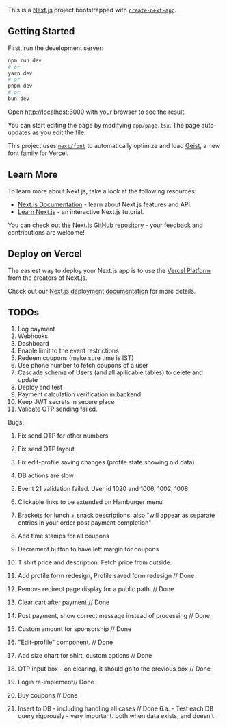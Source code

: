 This is a [Next.js](https://nextjs.org) project bootstrapped with [`create-next-app`](https://nextjs.org/docs/app/api-reference/cli/create-next-app).

## Getting Started

First, run the development server:

```bash
npm run dev
# or
yarn dev
# or
pnpm dev
# or
bun dev
```

Open [http://localhost:3000](http://localhost:3000) with your browser to see the result.

You can start editing the page by modifying `app/page.tsx`. The page auto-updates as you edit the file.

This project uses [`next/font`](https://nextjs.org/docs/app/building-your-application/optimizing/fonts) to automatically optimize and load [Geist](https://vercel.com/font), a new font family for Vercel.

## Learn More

To learn more about Next.js, take a look at the following resources:

- [Next.js Documentation](https://nextjs.org/docs) - learn about Next.js features and API.
- [Learn Next.js](https://nextjs.org/learn) - an interactive Next.js tutorial.

You can check out [the Next.js GitHub repository](https://github.com/vercel/next.js) - your feedback and contributions are welcome!

## Deploy on Vercel

The easiest way to deploy your Next.js app is to use the [Vercel Platform](https://vercel.com/new?utm_medium=default-template&filter=next.js&utm_source=create-next-app&utm_campaign=create-next-app-readme) from the creators of Next.js.

Check out our [Next.js deployment documentation](https://nextjs.org/docs/app/building-your-application/deploying) for more details.


## TODOs

1. Log payment
2. Webhooks
4. Dashboard
9. Enable limit to the event restrictions
10. Redeem coupons (make sure time is IST)
12. Use phone number to fetch coupons of a user
22. Cascade schema of Users (and all apllicable tables) to delete and update
7. Deploy and test
8. Payment calculation verification in backend
17. Keep JWT secrets in secure place
21. Validate OTP sending failed. 


Bugs:
1. Fix send OTP for other numbers
2. Fix send OTP layout
3. Fix edit-profile saving changes (profile state showing old data)
4. DB actions are slow
5. Event 21 validation failed. User id 1020 and 1006, 1002, 1008
6. Clickable links to be extended on  Hamburger menu
7. Brackets for lunch + snack descriptions. also "will appear as separate entries in your order post payment completion"
8. Add time stamps for all coupons
9. Decrement button to have left margin for coupons
10. T shirt price and description. Fetch price from outside. 

18. Add profile form redesign, Profile saved form redesign // Done
19. Remove redirect page display for a public path.  // Done
11. Clear cart after payment // Done
15. Post payment, show correct message instead of processing // Done
13. Custom amount for sponsorship // Done
20. "Edit-profile" component. // Done
14. Add size chart for shirt, custom options // Done
16. OTP input box - on clearing, it should go to the previous box // Done
3. Login re-implement// Done
5. Buy coupons // Done
6. Insert to DB - including handling all cases // Done
   6.a. - Test each DB query rigorously - very important. both when data exists, and doesn't